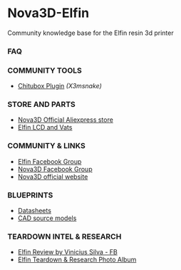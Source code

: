 # Nova3D-Elfin
Community knowledge base for the Elfin resin 3d printer

### FAQ

### COMMUNITY TOOLS
- [Chitubox Plugin](https://github.com/opensourcemanufacturing/Nova3D-Elfin-Chitubox-Plugin) *(X3msnake)*

### STORE AND PARTS
- [Nova3D Official Aliexpress store](https://s.click.aliexpress.com/e/_sY7luU)
- [Elfin LCD and Vats](https://s.click.aliexpress.com/e/_sXoRY4)

### COMMUNITY & LINKS
- [Elfin Facebook Group](https://www.facebook.com/groups/515968245875047/)
- [Nova3D Facebook Group](https://www.facebook.com/groups/515968245875047/)
- [Nova3D official website](https://www.nova3dprinter.com/)

### BLUEPRINTS
- [Datasheets](datasheets)
- [CAD source models](blueprints)

### TEARDOWN INTEL & RESEARCH
- [Elfin Review by Vinicius Silva - FB](https://www.facebook.com/photo.php?fbid=10157955303823680&set=a.10152064478983680&type=3)
- [Elfin Teardown & Research Photo Album](https://photos.app.goo.gl/vH9KDazgMZDcaNxd7)
